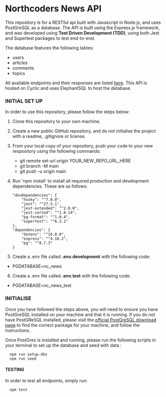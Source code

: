 # Northcoders News API

This repository is for a RESTful api built with Javascript in Node.js, and uses PostGreSQL as a database. The API is built using the Express.js framework, and was developed using **Test Driven Development (TDD)**, using both Jest and Supertest packages to test end-to-end.

The database features the following tables:

- users
- articles
- comments
- topics

All available endpoints and their responses are listed [here](https://dp-api.cyclic.app/api). This API is hosted on Cyclic and uses ElephantSQL to host the database.

### INITIAL SET UP

In order to use this repository, please follow the steps below:

1.  Clone this repository to your own machine.
2.  Create a new public GitHub repository, and do not initialise the project with a readme, .gitignore or license.
3.  From your local copy of your repository, push your code to your new respository using the following commands:

    - git remote set-url origin YOUR_NEW_REPO_URL_HERE
    - git branch -M main
    - git push -u origin main

4.  Run 'npm install' to install all required production and development dependencies. These are as follows:

        "devDependencies": {
            "husky": "^7.0.0",
            "jest": "^27.5.1",
            "jest-extended": "^2.0.0",
            "jest-sorted": "^1.0.14",
            "pg-format": "^1.0.4",
            "supertest": "^6.3.1"
        },
        "dependencies": {
            "dotenv": "^16.0.0",
            "express": "^4.18.2",
            "pg": "^8.7.3"
        }

5.  Create a .env file called **.env.development** with the following code:

- PGDATABASE=nc_news

6. Create a .env file called **.env.test** with the following code:

- PGDATABASE=nc_news_test

### INITIALISE

Once you have followed the steps above, you will need to ensure you have PostGreSQL installed on your machine and that it is running. If you do not have PostGReSQL installed, please visit the [official PostGreSQL download page](https://www.postgresql.org/download/) to find the correct package for your machine, and follow the instructions.

Once PostGres is installed and running, please run the following scripts in your terminal to set up the database and seed with data :

      npm run setup-dbs
      npm run seed

#### TESTING

In order to test all endpoints, simply run:

      npm test
